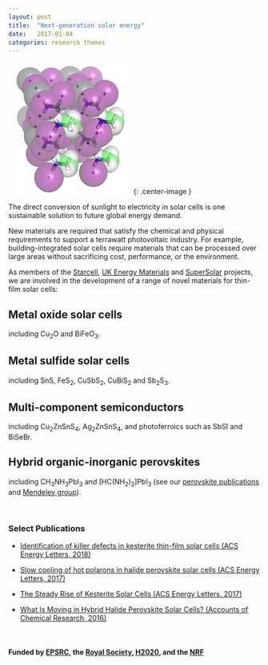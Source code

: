 ```yaml
---
layout: post
title:  "Next-generation solar energy"
date:   2017-01-04
categories: research themes
---
```


![](/gifs/mapi_18.gif){: .center-image }

The direct conversion of sunlight to electricity in solar cells is one sustainable solution to future global energy demand.

New materials are required that satisfy the chemical and physical requirements to support a terrawatt photovoltaic industry. For example, building-integrated solar cells require materials that can be processed over large areas without sacrificing cost, performance, or the environment.

As members of the [Starcell](http://www.starcell.eu), [UK Energy Materials](http://www.energy-materials.org.uk) and [SuperSolar](https://twitter.com/SuperSolarHub) projects, we are involved in the development of a range of novel materials for thin-film solar cells:

## Metal oxide solar cells 
including Cu<sub>2</sub>O and BiFeO<sub>3</sub>.

## Metal sulfide solar cells
including SnS, FeS<sub>2</sub>, CuSbS<sub>2</sub>, CuBiS<sub>2</sub> and Sb<sub>2</sub>S<sub>3</sub>.

## Multi-component semiconductors
including Cu<sub>2</sub>ZnSnS<sub>4</sub>, Ag<sub>2</sub>ZnSnS<sub>4</sub>, and 
photoferroics such as SbSI and BiSeBr.

## Hybrid organic-inorganic perovskites 
including CH<sub>3</sub>NH<sub>3</sub>PbI<sub>3</sub> and [HC(NH<sub>2</sub>)<sub>2</sub>]PbI<sub>3</sub>
(see our [perovskite publications](/assets/wmd_perovskites.txt) and [Mendeley group](https://www.mendeley.com/community/425e1ce0-9d62-3498-a2f1-aa5c5a07c27e/)).

<br>

### Select Publications

- [Identification of killer defects in kesterite thin-film solar cells (ACS Energy Letters, 2018)](https://pubs.acs.org/doi/10.1021/acsenergylett.7b01313)

- [Slow cooling of hot polarons in halide perovskite solar cells (ACS Energy Letters, 2017)](http://pubs.acs.org/doi/pdf/10.1021/acsenergylett.7b00862)

- [The Steady Rise of Kesterite Solar Cells (ACS Energy Letters, 2017)](http://pubs.acs.org/articlesonrequest/AOR-DfQrdu9v4gxXNAJaDUMb)

- [What Is Moving in Hybrid Halide Perovskite Solar Cells? (Accounts of Chemical Research, 2016)](http://pubsdc3.acs.org/doi/abs/10.1021/acs.accounts.5b00431)

<br>

#### Funded by [EPSRC](http://gow.epsrc.ac.uk/NGBOViewPerson.aspx?PersonId=-250227), the [Royal Society](https://royalsociety.org/grants-schemes-awards/grants/university-research/), [H2020](https://ec.europa.eu/programmes/horizon2020/), and the [NRF](http://www.nrf.re.kr)